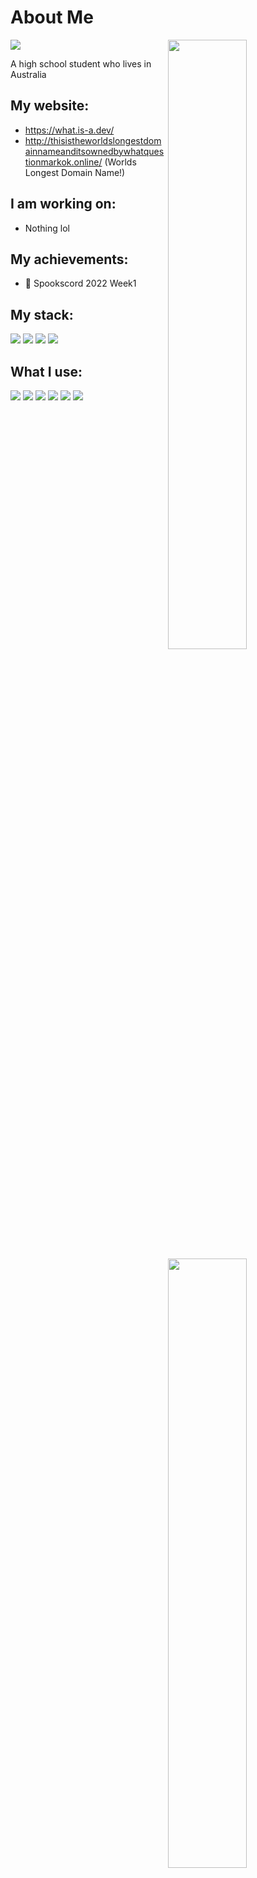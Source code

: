 # About Me

<a href="https://github.com/What-Question-Mark"><img width="50%" align="right" src="https://github-readme-stats.vercel.app/api?username=What-Question-Mark&include_all_commits=true&show_icons=true&include_all_commits=true&theme=monokai&hide_border=True"></a>
<a href="https://github.com/What-Question-Mark"><img width="50%" align="right" src="https://github-readme-stats.vercel.app/api/top-langs/?username=What-Question-Mark&include_all_commits=true&show_icons=true&include_all_commits=true&theme=monokai&hide_border=True&layout=compact"></a>

<img src="https://img.shields.io/badge/PRO-8957E5?logo=star&logoColor=8b949e&style=for-the-badge">

A high school student who lives in Australia

## My website:

- https://what.is-a.dev/
- http://thisistheworldslongestdomainnameanditsownedbywhatquestionmarkok.online/ (Worlds Longest Domain Name!)

## I am working on:

- Nothing lol

## My achievements:

- 🥈 Spookscord 2022 Week1

## My stack:

<a href="https://en.wikipedia.org/wiki/HTML"><img src="https://img.shields.io/badge/HTML-E34F26?logo=html5&logoColor=fff&style=for-the-badge"></a>
<a href="https://en.wikipedia.org/wiki/CSS"><img src="https://img.shields.io/badge/CSS-264DE4?logo=css3&logoColor=fff&style=for-the-badge"></a>
<a href="https://en.wikipedia.org/wiki/JavaScript"><img src="https://img.shields.io/badge/JAVASCRIPT-F6DF1E?logo=javascript&logoColor=000&style=for-the-badge"></a>
<a href="https://en.wikipedia.org/wiki/Python_(programming_language"><img src="https://img.shields.io/badge/PYTHON-4B8BBE?logo=PYTHON&logoColor=fff&style=for-the-badge"></a>

## What I use:

<a href="https://en.wikipedia.org/wiki/Discord"><img src="https://img.shields.io/badge/Discord%20API-5865F2?style=for-the-badge&logo=discord&logoColor=fff"></a>
<a href="https://en.wikipedia.org/wiki/MongoDB"><img src="https://img.shields.io/badge/MongoDB-4DB33D?style=for-the-badge&logo=mongodb&logoColor=fff"></a>
<a href="https://en.wikipedia.org/wiki/Python_Package_Index"><img src="https://img.shields.io/badge/PyPI-4B8BBE?style=for-the-badge&logo=pypi&logoColor=fff"></a>
<a href="https://en.wikipedia.org/wiki/Npm_(software)"><img src="https://img.shields.io/badge/NPM-CC3534?style=for-the-badge&logo=npm&logoColor=fff"/></a>
<a href="https://en.m.wikipedia.org/wiki/Windows_10"><img src="https://img.shields.io/badge/Windows%2010-00ADEF?style=for-the-badge&logo=windows&logoColor=fff"></a>
<a href="https://en.m.wikipedia.org/wiki/Visual_Studio_Code"><img src="https://img.shields.io/badge/VSC-0078D7?style=for-the-badge&logo=visualstudiocode&logoColor=fff"></a>
